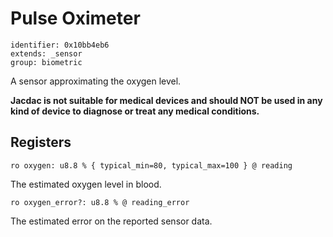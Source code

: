 #  Pulse Oximeter

    identifier: 0x10bb4eb6
    extends: _sensor
    group: biometric

A sensor approximating the oxygen level. 

**Jacdac is not suitable for medical devices and should NOT be used in any kind of device to diagnose or treat any medical conditions.**

## Registers

    ro oxygen: u8.8 % { typical_min=80, typical_max=100 } @ reading

The estimated oxygen level in blood.

    ro oxygen_error?: u8.8 % @ reading_error

The estimated error on the reported sensor data.
